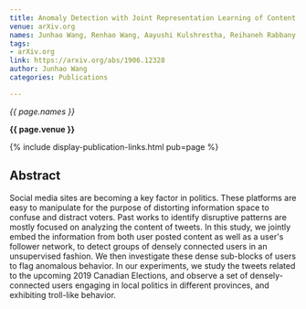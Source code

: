 ```yaml
---
title: Anomaly Detection with Joint Representation Learning of Content and Connection
venue: arXiv.org
names: Junhao Wang, Renhao Wang, Aayushi Kulshrestha, Reihaneh Rabbany
tags:
- arXiv.org
link: https://arxiv.org/abs/1906.12328
author: Junhao Wang
categories: Publications

---
```


*{{ page.names }}*

**{{ page.venue }}**

{% include display-publication-links.html pub=page %}

## Abstract

Social media sites are becoming a key factor in politics. These platforms are easy to manipulate for the purpose of distorting information space to confuse and distract voters. Past works to identify disruptive patterns are mostly focused on analyzing the content of tweets. In this study, we jointly embed the information from both user posted content as well as a user's follower network, to detect groups of densely connected users in an unsupervised fashion. We then investigate these dense sub-blocks of users to flag anomalous behavior. In our experiments, we study the tweets related to the upcoming 2019 Canadian Elections, and observe a set of densely-connected users engaging in local politics in different provinces, and exhibiting troll-like behavior.